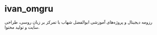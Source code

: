 # ivan_omgru
رزومه دیجیتال و پروژه‌های آموزشی ابوالفضل شهاب با تمرکز بر زبان روسی، طراحی سایت و تولید محتوا.

